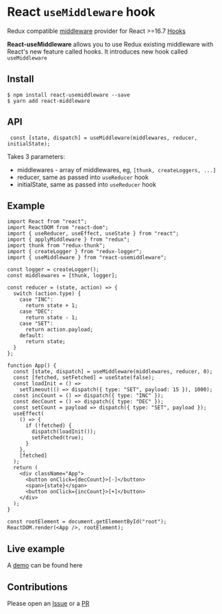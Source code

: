 # React `useMiddleware` hook

Redux compatible [middleware](https://redux.js.org/advanced/middleware) provider for React >=16.7 [Hooks](https://reactjs.org/docs/hooks-intro.html)

**React-useMiddleware** allows you to use Redux existing middleware with React's new feature called hooks.
It introduces new hook called `useMiddleware`

## Install
```
$ npm install react-usemiddleware --save
$ yarn add react-middleware
```

## API

```
 const [state, dispatch] = useMiddleware(middlewares, reducer, initialState);

```

Takes 3 parameters:
 - middlewares - array of middlewares, eg, `[thunk, createLoggers, ...]`
 - reducer, same as passed into `useReducer` hook
 - initialState, same as passed into `useReducer` hook

## Example

```
import React from "react";
import ReactDOM from "react-dom";
import { useReducer, useEffect, useState } from "react";
import { applyMiddleware } from "redux";
import thunk from "redux-thunk";
import { createLogger } from "redux-logger";
import { useMiddleware } from "react-usemiddleware";

const logger = createLogger();
const middlewares = [thunk, logger];

const reducer = (state, action) => {
  switch (action.type) {
    case "INC":
      return state + 1;
    case "DEC":
      return state - 1;
    case "SET":
      return action.payload;
    default:
      return state;
  }
};

function App() {
  const [state, dispatch] = useMiddleware(middlewares, reducer, 0);
  const [fetched, setFetched] = useState(false);
  const loadInit = () =>
    setTimeout(() => dispatch({ type: "SET", payload: 15 }), 1000);
  const incCount = () => dispatch({ type: "INC" });
  const decCount = () => dispatch({ type: "DEC" });
  const setCount = payload => dispatch({ type: "SET", payload });
  useEffect(
    () => {
      if (!fetched) {
        dispatch(loadInit());
        setFetched(true);
      }
    },
    [fetched]
  );
  return (
    <div className="App">
      <button onClick={decCount}>[-]</button>
      <span>{state}</span>
      <button onClick={incCount}>[+]</button>
    </div>
  );
}

const rootElement = document.getElementById("root");
ReactDOM.render(<App />, rootElement);

```

## Live example

A [demo](https://codesandbox.io/s/48ovynqr97) can be found here


## Contributions

Please open an [Issue](https://github.com/venil7/react-usemiddleware/issues) or a [PR](https://github.com/venil7/react-usemiddleware/pulls)


